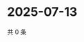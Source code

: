 # 2025-07-13

共 0 条

<!-- BEGIN ZHIHUVIDEO -->
<!-- 最后更新时间 Sun Jul 13 2025 22:10:08 GMT+0800 (China Standard Time) -->

<!-- END ZHIHUVIDEO -->
